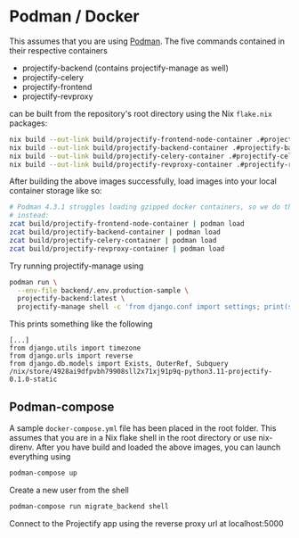 # Podman / Docker

This assumes that you are using [Podman](https://podman.io/). The five
commands contained in their respective containers

- projectify-backend (contains projectify-manage as well)
- projectify-celery
- projectify-frontend
- projectify-revproxy

can be built from the repository's root directory using the Nix `flake.nix`
packages:

```bash
nix build --out-link build/projectify-frontend-node-container .#projectify-frontend-node-container
nix build --out-link build/projectify-backend-container .#projectify-backend-container
nix build --out-link build/projectify-celery-container .#projectify-celery-container
nix build --out-link build/projectify-revproxy-container .#projectify-revproxy-container
```

After building the above images successfully, load images into your local
container storage like so:

```bash
# Podman 4.3.1 struggles loading gzipped docker containers, so we do this
# instead:
zcat build/projectify-frontend-node-container | podman load
zcat build/projectify-backend-container | podman load
zcat build/projectify-celery-container | podman load
zcat build/projectify-revproxy-container | podman load
```

Try running projectify-manage using

```bash
podman run \
  --env-file backend/.env.production-sample \
  projectify-backend:latest \
  projectify-manage shell -c 'from django.conf import settings; print(settings.STATIC_ROOT)'
```

This prints something like the following

```
[...]
from django.utils import timezone
from django.urls import reverse
from django.db.models import Exists, OuterRef, Subquery
/nix/store/4928ai9dfpvbh79908sll2x71xj91p9q-python3.11-projectify-0.1.0-static
```

## Podman-compose

A sample `docker-compose.yml` file has been placed in the root folder. This
assumes that you are in a Nix flake shell in the root directory or use
nix-direnv. After you have build and loaded the above images, you can launch
everything using

```bash
podman-compose up
```

Create a new user from the shell

```bash
podman-compose run migrate_backend shell
```

Connect to the Projectify app using the reverse proxy url at localhost:5000
